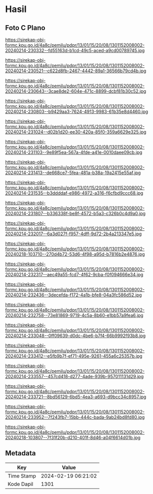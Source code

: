 # Hasil

## Foto C Plano

https://sirekap-obj-formc.kpu.go.id/4a8c/pemilu/pdpr/13/01/15/20/08/1301152008002-20240214-230332--fd55163d-b1cd-49c5-aced-a9cd00789745.jpg

https://sirekap-obj-formc.kpu.go.id/4a8c/pemilu/pdpr/13/01/15/20/08/1301152008002-20240214-230521--c622d8fb-2467-4442-89a1-36566b79cd4b.jpg

https://sirekap-obj-formc.kpu.go.id/4a8c/pemilu/pdpr/13/01/15/20/08/1301152008002-20240214-230643--3cae8de2-604e-471c-8899-dcbf81b30c52.jpg

https://sirekap-obj-formc.kpu.go.id/4a8c/pemilu/pdpr/13/01/15/20/08/1301152008002-20240214-230803--b9429aa3-7624-4913-9983-61b35e8d4460.jpg

https://sirekap-obj-formc.kpu.go.id/4a8c/pemilu/pdpr/13/01/15/20/08/1301152008002-20240214-231024--d02b1d20-ee30-420a-85f0-359a6629e325.jpg

https://sirekap-obj-formc.kpu.go.id/4a8c/pemilu/pdpr/13/01/15/20/08/1301152008002-20240214-231103--9e89f5ea-567a-4fde-a41e-0010daee09cb.jpg

https://sirekap-obj-formc.kpu.go.id/4a8c/pemilu/pdpr/13/01/15/20/08/1301152008002-20240214-231413--de668ce7-5fea-481a-b38a-19a2415e55af.jpg

https://sirekap-obj-formc.kpu.go.id/4a8c/pemilu/pdpr/13/01/15/20/08/1301152008002-20240214-231535--b3ddddaf-e986-4972-a316-f6cfbd9ccc68.jpg

https://sirekap-obj-formc.kpu.go.id/4a8c/pemilu/pdpr/13/01/15/20/08/1301152008002-20240214-231807--b336338f-be8f-4572-b5a3-c326b0c4d9a0.jpg

https://sirekap-obj-formc.kpu.go.id/4a8c/pemilu/pdpr/13/01/15/20/08/1301152008002-20240214-232017--6a3d027f-f957-4dff-9d72-2b4a213347e5.jpg

https://sirekap-obj-formc.kpu.go.id/4a8c/pemilu/pdpr/13/01/15/20/08/1301152008002-20240218-103710--270d4b72-53d6-4f98-a95d-b7816b2e4876.jpg

https://sirekap-obj-formc.kpu.go.id/4a8c/pemilu/pdpr/13/01/15/20/08/1301152008002-20240214-232317--aec49a55-fcd7-4f62-9cba-f0f094666e34.jpg

https://sirekap-obj-formc.kpu.go.id/4a8c/pemilu/pdpr/13/01/15/20/08/1301152008002-20240214-232436--3decefda-f172-4a1b-bfe8-04a3fc586d52.jpg

https://sirekap-obj-formc.kpu.go.id/4a8c/pemilu/pdpr/13/01/15/20/08/1301152008002-20240214-232758--73e81869-9719-4c5a-8b60-e1bb57a9fea6.jpg

https://sirekap-obj-formc.kpu.go.id/4a8c/pemilu/pdpr/13/01/15/20/08/1301152008002-20240214-233048--0ff09639-d0dc-4be6-b7f4-66b9992f93b8.jpg

https://sirekap-obj-formc.kpu.go.id/4a8c/pemilu/pdpr/13/01/15/20/08/1301152008002-20240214-233412--e5fb9b7f-ef71-495e-9261-455a6c25357b.jpg

https://sirekap-obj-formc.kpu.go.id/4a8c/pemilu/pdpr/13/01/15/20/08/1301152008002-20240214-233557--457cd418-d277-4ade-939b-957011131d29.jpg

https://sirekap-obj-formc.kpu.go.id/4a8c/pemilu/pdpr/13/01/15/20/08/1301152008002-20240214-233721--8bd56129-6bd5-4ea3-a693-d9bcc34c8957.jpg

https://sirekap-obj-formc.kpu.go.id/4a8c/pemilu/pdpr/13/01/15/20/08/1301152008002-20240214-233952--7f243fb7-15bb-444c-bada-9ab24bd8fd80.jpg

https://sirekap-obj-formc.kpu.go.id/4a8c/pemilu/pdpr/13/01/15/20/08/1301152008002-20240218-103807--7f31f20b-d210-401f-8d46-a04f6614d01b.jpg


## Metadata

| Key        | Value               |
| ---------- | ------------------- |
| Time Stamp | 2024-02-19 06:21:02 |
| Kode Dapil | 1301                |



